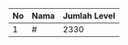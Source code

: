 | No | Nama            | Jumlah Level |
|----|-----------------|--------------|
| 1  | #    |    2330        |
